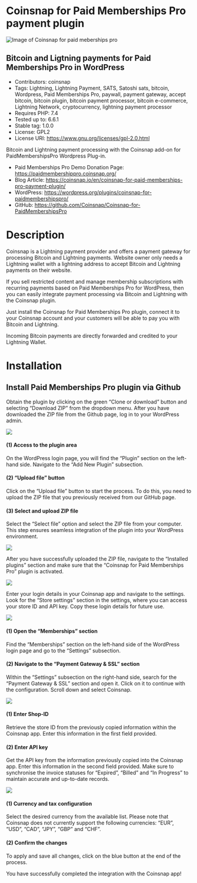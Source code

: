 # Coinsnap for Paid Memberships Pro payment plugin #
![Image of Coinsnap for paid meberships pro](https://coinsnap.io/wp-content/uploads/2024/01/coinsnap-for-paidmembershippro.png)

## Bitcoin and Ligtning payments for Paid Memberships Pro in WordPress ##

* Contributors: coinsnap
* Tags: Lightning, Lightning Payment, SATS, Satoshi sats, bitcoin, Wordpress, Paid Memberships Pro, paywall, payment gateway, accept bitcoin, bitcoin plugin, bitcoin payment processor, bitcoin e-commerce, Lightning Network, cryptocurrency, lightning payment processor
* Requires PHP: 7.4
* Tested up to: 6.6.1
* Stable tag: 1.0.0
* License: GPL2
* License URI: https://www.gnu.org/licenses/gpl-2.0.html

Bitcoin and Lightning payment processing with the Coinsnap add-on for PaidMembershipsPro Wordpress Plug-in.

* Paid Memberships Pro Demo Donation Page: https://paidmembershippro.coinsnap.org/
* Blog Article: https://coinsnap.io/en/coinsnap-for-paid-memberships-pro-payment-plugin/
* WordPress: https://wordpress.org/plugins/coinsnap-for-paidmembershipspro/
* GitHub: https://github.com/Coinsnap/Coinsnap-for-PaidMembershipsPro

# Description #

Coinsnap is a Lightning payment provider and offers a payment gateway for processing Bitcoin and Lightning payments. Website owner only needs a Lightning wallet with a lightning address to accept Bitcoin and Lightning payments on their website.

If you sell restricted content and manage membership subscriptions with recurring payments based on Paid Memberships Pro for WordPress, then you can easily integrate payment processing via Bitcoin and Lightning with the Coinsnap plugin.

Just install the Coinsnap for Paid Memberships Pro plugin, connect it to your Coinsnap account and your customers will be able to pay you with Bitcoin and Lightning.

Incoming Bitcoin payments are directly forwarded and credited to your Lightning Wallet.

# Installation #

## Install Paid Memberships Pro plugin via Github ##

Obtain the plugin by clicking on the green “Clone or download” button and selecting “Download ZIP” from the dropdown menu. After you have downloaded the ZIP file from the Github page, log in to your WordPress admin.

![](https://coinsnap.io/wp-content/uploads/2024/01/Screenshot-2024-01-19-at-13.55.00.png)

#### (1) Access to the plugin area ####
On the WordPress login page, you will find the “Plugin” section on the left-hand side. Navigate to the “Add New Plugin” subsection.

#### (2) “Upload file” button ####
Click on the “Upload file” button to start the process. To do this, you need to upload the ZIP file that you previously received from our GitHub page.

#### (3) Select and upload ZIP file ####
Select the “Select file” option and select the ZIP file from your computer. This step ensures seamless integration of the plugin into your WordPress environment.

![](https://coinsnap.io/wp-content/uploads/2024/01/Screenshot-2024-01-19-at-15.38.39.png)

After you have successfully uploaded the ZIP file, navigate to the “Installed plugins” section and make sure that the “Coinsnap for Paid Memberships Pro” plugin is activated.

![](https://coinsnap.io/wp-content/uploads/2023/11/Screenshot-2024-05-27-at-08.16.52.png)

Enter your login details in your Coinsnap app and navigate to the settings. Look for the “Store settings” section in the settings, where you can access your store ID and API key. Copy these login details for future use.

![](https://coinsnap.io/wp-content/uploads/2024/01/Screenshot-2024-01-19-at-15.41.59.png)

#### (1) Open the “Memberships” section ####
Find the “Memberships” section on the left-hand side of the WordPress login page and go to the “Settings” subsection.

#### (2) Navigate to the “Payment Gateway & SSL” section ####
Within the “Settings” subsection on the right-hand side, search for the “Payment Gateway & SSL” section and open it. Click on it to continue with the configuration. Scroll down and select Coinsnap.

![](https://coinsnap.io/wp-content/uploads/2024/01/Screenshot-2024-01-19-at-15.42.18-1.png)

#### (1) Enter Shop-ID ####
Retrieve the store ID from the previously copied information within the Coinsnap app. Enter this information in the first field provided.

#### (2) Enter API key ####
Get the API key from the information previously copied into the Coinsnap app. Enter this information in the second field provided. Make sure to synchronise the invoice statuses for “Expired”, “Billed” and “In Progress” to maintain accurate and up-to-date records.

![](https://coinsnap.io/wp-content/uploads/2024/01/Screenshot-2024-01-23-at-14.42.58.png)

#### (1) Currency and tax configuration #### 
Select the desired currency from the available list. Please note that Coinsnap does not currently support the following currencies: “EUR”, “USD”, “CAD”, “JPY”, “GBP” and “CHF”.

#### (2) Confirm the changes ####
To apply and save all changes, click on the blue button at the end of the process.

You have successfully completed the integration with the Coinsnap app!
